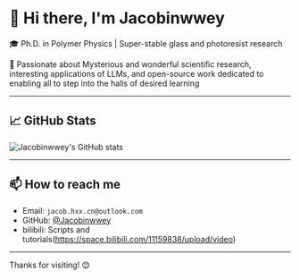 # 👋 Hi there, I'm Jacobinwwey


🎓 Ph.D. in Polymer Physics | Super-stable glass and photoresist research   

🧠 Passionate about Mysterious and wonderful scientific research, interesting applications of LLMs, and open-source work dedicated to enabling all to step into the halls of desired learning

---

## 📈 GitHub Stats

![Jacobinwwey's GitHub stats](https://github-readme-stats.vercel.app/api?username=Jacobinwwey&show_icons=true&theme=tokyonight)

---

## 📫 How to reach me

- Email: `jacob.hxx.cn@outlook.com`  
- GitHub: [@Jacobinwwey](https://github.com/Jacobinwwey)
- bilibili: Scripts and tutorials(https://space.bilibili.com/11159838/upload/video)

---

Thanks for visiting! 😊